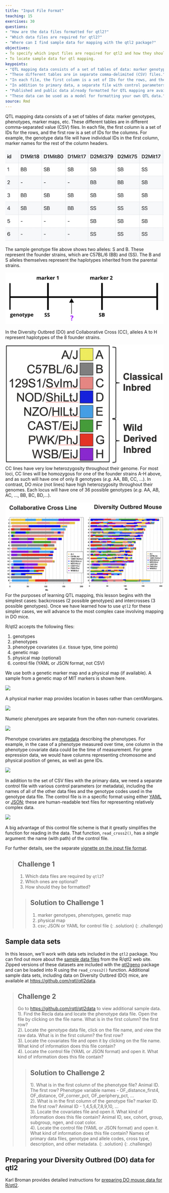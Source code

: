 ```yaml
---
title: "Input File Format"
teaching: 15
exercises: 30
questions:
- "How are the data files formatted for qtl2?"
- "Which data files are required for qtl2?"
- "Where can I find sample data for mapping with the qtl2 package?"
objectives:
- To specify which input files are required for qtl2 and how they should be formatted.
- To locate sample data for qtl mapping.
keypoints:
- "QTL mapping data consists of a set of tables of data: marker genotypes, phenotypes, marker maps, etc."
- "These different tables are in separate comma-delimited (CSV) files."
- "In each file, the first column is a set of IDs for the rows, and the first row is a set of IDs for the columns."
- "In addition to primary data, a separate file with control parameters (or metadata) in either [YAML](http://www.yaml.org) or [JSON](http://json.org) format is required."
- "Published and public data already formatted for QTL mapping are available on the web."
- "These data can be used as a model for formatting your own QTL data."
source: Rmd
---
```




QTL mapping data consists of a set of tables of data: marker
genotypes, phenotypes, marker maps, etc. These different tables are in different comma-separated value (CSV) files. In each file, the first column is a set of IDs for the rows, and the first row is a set of IDs for the columns. For example, the genotype data file will have individual IDs in the first column, marker names for the rest of the column headers.

![](../fig/iron-geno-sample.png)

The sample genotype file above shows two alleles: S and B. These represent the founder strains, which are C57BL/6 (BB) and (SS). The B and S alleles themselves represent the haplotypes inherited from the parental strains.  

![](../fig/unknown_genotype.png)

In the Diversity Outbred (DO) and Collaborative Cross (CC), alleles A to H represent haplotypes of the 8 founder strains.

![](../fig/cc-founder-alleles.png)
CC lines have very low heterozygosity throughout their genome. For most loci, 
CC lines will be homozygous for one of the founder strains A-H above, and as
such will have one of only 8 genotypes (*e.g.* AA, BB, CC, ...). In contrast,
DO *mice* (not lines) have high heterozygosity throughout their genomes. Each
locus will have one of 36 possible genotypes (*e.g.* AA, AB, AC, ..., BB, BC, BD,...).

![](../fig/cc-do-genome-comparison.png)
For the purposes of learning QTL mapping, this lesson begins with the simplest
cases: backcrosses (2 possible genotypes) and intercrosses (3 possible genotypes).
Once we have learned how to use `qtl2` for these simpler cases, we will advance
to the most complex case involving mapping in DO mice.

R/qtl2 accepts the following files:
1. genotypes
2. phenotypes
3. phenotype covariates (*i.e.* tissue type, time points)  
4. genetic map  
5. physical map (optional)  
6. control file (YAML or JSON format, not CSV)

We use both a genetic marker map and a physical map (if available). A sample from a genetic map of MIT markers is shown here.

![](../fig/iron-geno-map-sample.png)

A physical marker map provides location in bases rather than centiMorgans.

![](../fig/iron-phys-map-sample.png)

Numeric phenotypes are separate from the often non-numeric covariates.

![](../fig/iron-pheno-sample.png)

Phenotype covariates are [metadata](https://en.wikipedia.org/wiki/Metadata) describing the phenotypes. For example, in the case of a phenotype measured over time, one column in the phenotype covariate data could be the time of measurement. For gene expression data, we would have columns representing chromosome and physical position of genes, as well as gene IDs.

![](../fig/iron-phenocovar-sample.png)

In addition to the set of CSV files with the primary data, we need a separate control file with various control parameters
(or metadata), including the names of all of the other data files and the genotype codes used in the genotype data file. The control file is in a specific format using either [YAML](http://www.yaml.org) or
[JSON](http://json.org); these are human-readable text files for
representing relatively complex data.

![](../fig/iron-control-file-sample.png)


A big advantage of this control file scheme is that it greatly
simplifies the function for reading in the data. That function,
`read_cross2()`, has a _single_ argument: the name (with path) of the control file.

For further details, see the separate [vignette on the input file format](http://kbroman.org/qtl2/assets/vignettes/input_files.html).

> ## Challenge 1
> 1. Which data files are required by `qtl2`?  
> 2. Which ones are optional?  
> 3. How should they be formatted?
>
> > ## Solution to Challenge 1
> > 1. marker genotypes, phenotypes, genetic map
> > 2. physical map
> > 1. csv; JSON or YAML for control file
> {: .solution}
{: .challenge}

## Sample data sets

In this lesson, we'll work with data sets included in the `qtl2` package. You can find out more about the [sample data files](http://kbroman.org/qtl2/pages/sampledata.html) from the R/qtl2 web site. Zipped versions of these datasets are included with the [qtl2geno](https://github.com/rqtl/qtl2geno) package and can be loaded into R using the `read_cross2()` function.
Additional sample data sets, including data on Diversity Outbred (DO) mice, are available at <https://github.com/rqtl/qtl2data>.

> ## Challenge 2
> Go to <https://github.com/rqtl/qtl2data> to view additional sample data.  
> 1). Find the Recla data and locate the phenotype data file. Open the file by clicking on the file name. What is in the first column? the first row?  
> 2). Locate the genotype data file, click on the file name, and view the raw data. What is in the first column? the first row?  
> 3). Locate the covariates file and open it by clicking on the file name. What kind of information does this file contain?  
> 4). Locate the control file (YAML or JSON format) and open it. What kind of information does this file contain?  
>
> > ## Solution to Challenge 2
> >
> > 1). What is in the first column of the phenotype file? Animal ID. The first row? Phenotype variable names - OF_distance_first4, OF_distance, OF_corner_pct, OF_periphery_pct, ...  
> > 2). What is in the first column of the genotype file? marker ID. the first row? Animal ID - 1,4,5,6,7,8,9,10, ...  
> 3). Locate the covariates file and open it. What kind of information does this file contain? Animal ID, sex, cohort, group, subgroup, ngen, and coat color.  
> 4). Locate the control file (YAML or JSON format) and open it. What kind of information does this file contain? Names of primary data files, genotype and allele codes, cross type, description, and other metadata.
> {: .solution}
{: .challenge}


## Preparing your Diversity Outbred (DO) data for qtl2

Karl Broman provides detailed instructions for [preparing DO mouse data for R/qtl2](https://kbroman.org/qtl2/pages/prep_do_data.html).






